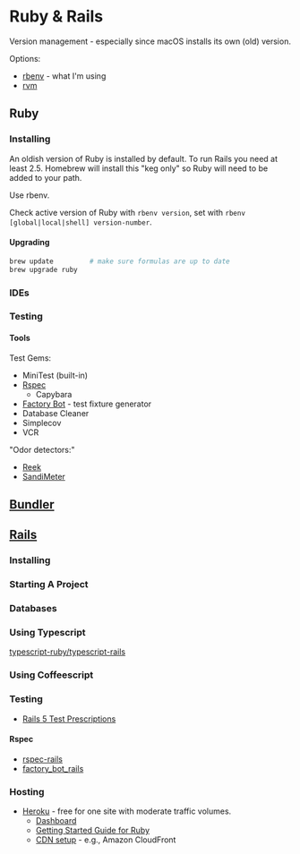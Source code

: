 # Ruby & Rails

Version management - especially since macOS installs its own (old) version.

Options:
* [rbenv]() - what I'm using
* [rvm]()

## Ruby

### Installing

An oldish version of Ruby is installed by default. To run Rails you need at least 2.5. Homebrew will install this "keg only" so Ruby will need to be added to your path.

Use rbenv.

Check active version of Ruby with ```rbenv version```, set with ```rbenv [global|local|shell] version-number```.

#### Upgrading

```sh
brew update         # make sure formulas are up to date
brew upgrade ruby
```

### IDEs

### Testing

#### Tools

Test Gems:
* MiniTest (built-in)
* [Rspec](http://rspec.info)
  - Capybara
* [Factory Bot](https://github.com/thoughtbot/factory_bot) - test fixture generator
* Database Cleaner
* Simplecov
* VCR

"Odor detectors:"

* [Reek](https://github.com/troessner/reek)
* [SandiMeter](https://github.com/makaroni4/sandi_meter)

## [Bundler](https://bundler.io)

## [Rails](https://rubyonrails.org)

### Installing

### Starting A Project

### Databases

### Using Typescript

[typescript-ruby/typescript-rails](https://github.com/typescript-ruby/typescript-rails)

### Using Coffeescript

### Testing

* [Rails 5 Test Prescriptions](https://pragprog.com/book/nrtest3/rails-5-test-prescriptions)

#### Rspec

* [rspec-rails](https://github.com/rspec/rspec-rails)
* [factory_bot_rails](https://github.com/thoughtbot/factory_bot_rails)

### Hosting

* [Heroku](https://heroku.com) - free for one site with moderate traffic volumes.
  - [Dashboard](https://dashboard.heroku.com/apps)
  - [Getting Started Guide for Ruby](https://devcenter.heroku.com/articles/getting-started-with-ruby)
  - [CDN setup](https://devcenter.heroku.com/articles/using-amazon-cloudfront-cdn) - e.g., Amazon CloudFront
